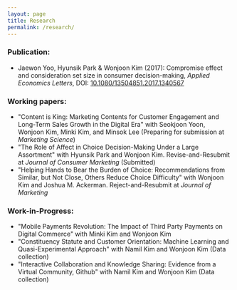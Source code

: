 ```yaml
---
layout: page
title: Research
permalink: /research/
---
```


### Publication:
* Jaewon Yoo, Hyunsik Park & Wonjoon Kim (2017): Compromise effect and consideration set size in consumer decision-making, _Applied Economics Letters_, DOI: [10.1080/13504851.2017.1340567](http://www.tandfonline.com/eprint/V8pJpbkifrmSYGffu7CQ/full)

### Working papers:
* "Content is King: Marketing Contents for Customer Engagement and Long-Term Sales Growth in the Digital Era" with Seokjoon Yoon, Wonjoon Kim, Minki Kim, and Minsok Lee (Preparing for submission at _Marketing Science_)
* "The Role of Affect in Choice Decision-Making Under a Large Assortment" with Hyunsik Park and Wonjoon Kim. Revise-and-Resubmit at _Journal of Consumer Marketing_ (Submitted)
* "Helping Hands to Bear the Burden of Choice: Recommendations from Similar, but Not Close, Others Reduce Choice Difficulty" with Wonjoon Kim and Joshua M. Ackerman. Reject-and-Resubmit at _Journal of Marketing_

### Work-in-Progress:
* "Mobile Payments Revolution: The Impact of Third Party Payments on Digital Commerce" with Minki Kim and Wonjoon Kim
* "Constituency Statute and Customer Orientation: Machine Learning and Quasi-Experimental Approach" with Namil Kim and Wonjoon Kim (Data collection)
* "Interactive Collaboration and Knowledge Sharing: Evidence from a Virtual Community, Github" with Namil Kim and Wonjoon Kim (Data collection)

